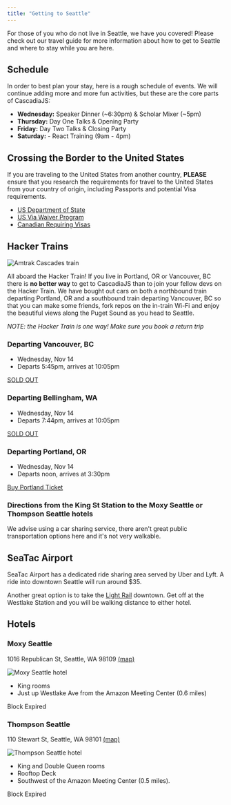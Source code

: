 ```yaml
---
title: "Getting to Seattle"
---
```

For those of you who do not live in Seattle, we have you covered! Please check out our travel guide for more information about how to get to Seattle and where to stay while you are here.

## Schedule

In order to best plan your stay, here is a rough schedule of events. We will continue adding more and more fun activities, but these are the core parts of CascadiaJS:

* **Wednesday:** Speaker Dinner (~6:30pm) & Scholar Mixer (~5pm)
* **Thursday:** Day One Talks & Opening Party
* **Friday:** Day Two Talks & Closing Party
* **Saturday:** - React Training (9am - 4pm)

## Crossing the Border to the United States

If you are traveling to the United States from another country, **PLEASE** ensure that you research the requirements for travel to the United States from your country of origin, including Passports and potential Visa requirements. 

* [US Department of State](https://travel.state.gov/content/travel/en/us-visas/business.html)
* [US Via Waiver Program](https://www.dhs.gov/visa-waiver-program)
* [Canadian Requiring Visas](https://ca.usembassy.gov/visas/do-i-need-a-visa/)

## Hacker Trains

![Amtrak Cascades train](/amtrakcascades.jpg)

All aboard the Hacker Train! If you live in Portland, OR or Vancouver, BC there is **no better way** to get to CascadiaJS than to join your fellow devs on the Hacker Train. We have bought out cars on both a northbound train departing Portland, OR and a southbound train departing Vancouver, BC so that you can make some friends, fork repos on the in-train Wi-Fi and enjoy the beautiful views along the Puget Sound as you head to Seattle.

*NOTE: the Hacker Train is one way! Make sure you book a return trip*

### Departing Vancouver, BC

* Wednesday, Nov 14
* Departs 5:45pm, arrives at 10:05pm

<a href="#"  class="nope">SOLD OUT</a>

### Departing Bellingham, WA

* Wednesday, Nov 14
* Departs 7:44pm, arrives at 10:05pm

<a href="#"  class="nope">SOLD OUT</a>

### Departing Portland, OR

* Wednesday, Nov 14
* Departs noon, arrives at 3:30pm

<a href="https://ti.to/event-loop/cascadiajs-2018/with/m9cdejok4cc"  class="cta">Buy Portland Ticket</a>

### Directions from the King St Station to the Moxy Seattle or Thompson Seattle hotels

We advise using a car sharing service, there aren't great public transportation options here and it's not very walkable.

## SeaTac Airport

SeaTac Airport has a dedicated ride sharing area served by Uber and Lyft. A ride into downtown Seattle will run around $35.

Another great option is to take the [Light Rail](https://www.soundtransit.org/Schedules/Link-light-rail) downtown. Get off at the Westlake Station and you will be walking distance to either hotel.

## Hotels

### Moxy Seattle

1016 Republican St, Seattle, WA 98109 [(map)](https://goo.gl/maps/mWvQN2wntCK2)

![Moxy Seattle hotel](/moxy-exterior.jpg)

* King rooms
* Just up Westlake Ave from the Amazon Meeting Center (0.6 miles)

<a class="nope">Block Expired</a>


### Thompson Seattle

110 Stewart St, Seattle, WA 98101 [(map)](https://goo.gl/maps/XWLNuojh5KL2)

![Thompson Seattle hotel](/thompson-exterior.jpg)

* King and Double Queen rooms
* Rooftop Deck 
* Southwest of the Amazon Meeting Center (0.5 miles).

<a class="nope">Block Expired</a>

